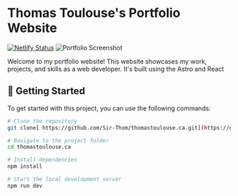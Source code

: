 # Thomas Toulouse's Portfolio Website
[![Netlify Status](https://api.netlify.com/api/v1/badges/a9acd045-2192-4e1f-9594-07dc8678889d/deploy-status)](https://app.netlify.com/sites/thomastoulouseca/deploys)
![Portfolio Screenshot](https://github.com/Sir-Thom/thomastoulouse.ca/blob/master/.github/images/website.png)


Welcome to my portfolio website! This website showcases my work, projects, and skills as a web developer. It's built using the Astro and React
## 🚀 Getting Started

To get started with this project, you can use the following commands:

```bash
# Clone the repository
git clone[ https://github.com/Sir-Thom/thomastoulouse.ca.git](https://github.com/Sir-Thom/thomastoulouse.ca.git)

# Navigate to the project folder
cd thomastoulouse.ca

# Install dependencies
npm install

# Start the local development server
npm run dev
